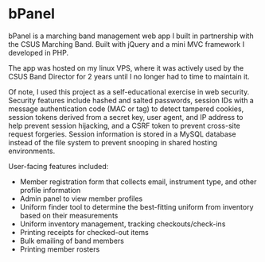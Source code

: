 # bPanel

bPanel is a marching band management web app I built in partnership with the CSUS Marching Band. Built with jQuery and a mini MVC framework I developed in PHP.

The app was hosted on my linux VPS, where it was actively used by the CSUS Band Director for 2 years until I no longer had to time to maintain it.

Of note, I used this project as a self-educational exercise in web security. Security features include hashed and salted passwords, session IDs with a message authentication code (MAC or tag) to detect tampered cookies, session tokens derived from a secret key, user agent, and IP address to help prevent session hijacking, and a CSRF token to prevent cross-site request forgeries. Session information is stored in a MySQL database instead of the file system to prevent snooping in shared hosting environments.

User-facing features included:

- Member registration form that collects email, instrument type, and other profile information
- Admin panel to view member profiles
- Uniform finder tool to determine the best-fitting uniform from inventory based on their measurements
- Uniform inventory management, tracking checkouts/check-ins
- Printing receipts for checked-out items
- Bulk emailing of band members
- Printing member rosters
